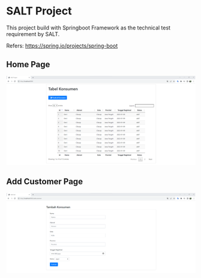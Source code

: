 # SALT Project

This project build with Springboot Framework as the technical test requirement by SALT. 

Refers: https://spring.io/projects/spring-boot

## Home Page
![Home](images/ListCustomerPage.png)
## Add Customer Page
![Add](images/AddCustomerPage.png)